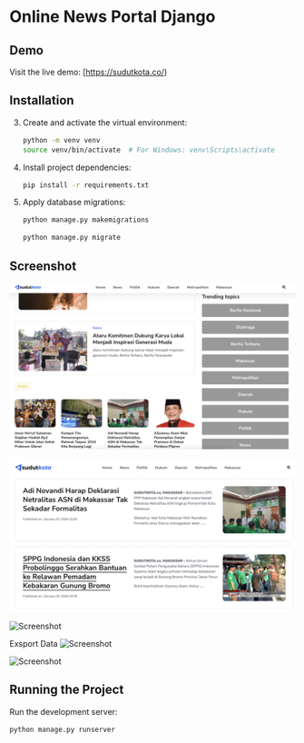 # Online News Portal Django

## Demo

Visit the live demo: [https://sudutkota.co/)

## Installation


3. Create and activate the virtual environment:

    ```bash
    python -m venv venv
    source venv/bin/activate  # For Windows: venv\Scripts\activate
    ```

4. Install project dependencies:

    ```bash
    pip install -r requirements.txt
    ```

5. Apply database migrations:

    ```bash
    python manage.py makemigrations
    ```

     ```bash
    python manage.py migrate
    ```


## Screenshot

![Screenshot](https://github.com/hermantoXYZ/Online-News-Portal-Django/blob/main/image.png)

![Screenshot](https://github.com/hermantoXYZ/Online-News-Portal-Django/blob/main/Screen%20Shot%202024-01-06%20at%2010.58.24.png)

![Screenshot](https://github.com/hermantoXYZ/Online-News-Portal-Django/blob/main/Screen%20Shot%202024-01-06%20at%2010.59.10.png.%20)

Exsport Data
![Screenshot]([https://github.com/hermantoXYZ/Online-News-Portal-Django/blob/main/Screen%20Shot%202024-01-06%20at%2010.58.56.png)


![Screenshot]([https://github.com/hermantoXYZ/Online-News-Portal-Django/blob/main/Screen%20Shot%202024-01-06%20at%2010.58.36.png)

## Running the Project

Run the development server:

```bash
python manage.py runserver
